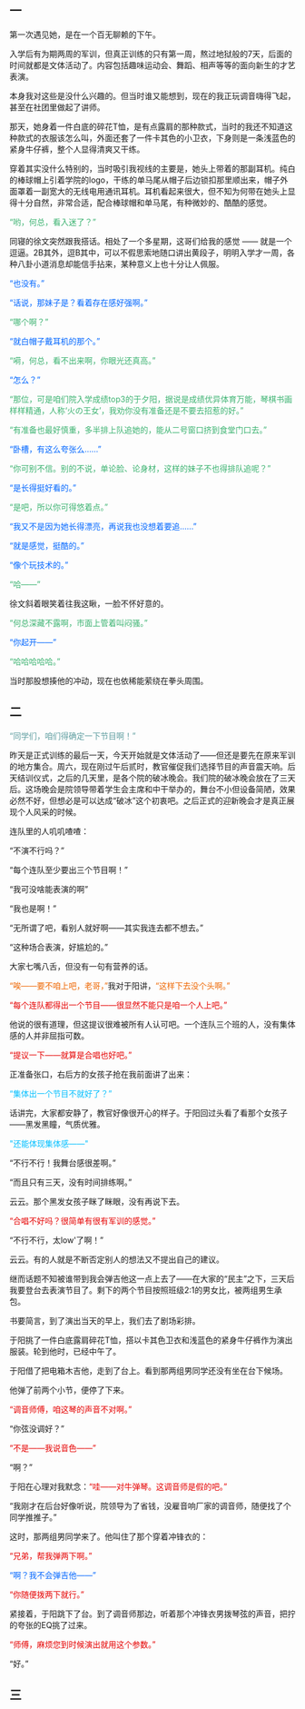 ## 一

第一次遇见她，是在一个百无聊赖的下午。

入学后有为期两周的军训，但真正训练的只有第一周，熬过地狱般的7天，后面的时间就都是文体活动了。内容包括趣味运动会、舞蹈、相声等等的面向新生的才艺表演。

本身我对这些是没什么兴趣的。但当时谁又能想到，现在的我正玩调音嗨得飞起，甚至在社团里做起了讲师。

那天，她身着一件白底的碎花T恤，是有点露肩的那种款式，当时的我还不知道这种款式的衣服该怎么叫，外面还套了一件卡其色的小卫衣，下身则是一条浅蓝色的紧身牛仔裤，整个人显得清爽又干练。

穿着其实没什么特别的，当时吸引我视线的主要是，她头上带着的那副耳机。纯白的棒球帽上引着学院的logo，干练的单马尾从帽子后边锁扣那里顺出来，帽子外面罩着一副宽大的无线电用通讯耳机。耳机看起来很大，但不知为何带在她头上显得十分自然，非常合适，配合棒球帽和单马尾，有种微妙的、酷酷的感觉。

<span style='color:#3CB371'>“哟，何总，看入迷了？”</span>

同寝的徐文突然跟我搭话。相处了一个多星期，这哥们给我的感觉 —— 就是一个逗逼。2B其外，逗B其中，可以不假思索地随口讲出黄段子，明明入学才一周，各种八卦小道消息却能信手拈来，某种意义上也十分让人佩服。

<span style='color:#0066ff'>“也没有。”</span>

<span style='color:#0066ff'>“话说，那妹子是？看着存在感好强啊。”</span>

<span style='color:#3CB371'>“哪个啊？”</span>

<span style='color:#0066ff'>“就白帽子戴耳机的那个。”</span>

<span style='color:#3CB371'>“嗬，何总，看不出来啊，你眼光还真高。”</span>

<span style='color:#0066ff'>“怎么？”</span>

<span style='color:#3CB371'>“那位，可是咱们院入学成绩top3的于夕阳，据说是成绩优异体育万能，琴棋书画样样精通，人称‘火の王女’，我劝你没有准备还是不要去招惹的好。”</span>

<span style='color:#3CB371'>“有准备也最好慎重，多半排上队追她的，能从二号窗口挤到食堂门口去。”</span>

<span style='color:#0066ff'>“卧槽，有这么夸张么……”</span>

<span style='color:#3CB371'>“你可别不信。别的不说，单论脸、论身材，这样的妹子不也得排队追呢？”</span>

<span style='color:#0066ff'>“是长得挺好看的。”</span>

<span style='color:#3CB371'>“是吧，所以你可得悠着点。”</span>

<span style='color:#0066ff'>“我又不是因为她长得漂亮，再说我也没想着要追……”</span>

<span style='color:#0066ff'>“就是感觉，挺酷的。”</span>

<span style='color:#0066ff'>“像个玩技术的。”</span>

<span style='color:#3CB371'>“哈——”</span>

徐文斜着眼笑着往我这瞅，一脸不怀好意的。

<span style='color:#3CB371'>“何总深藏不露啊，市面上管着叫闷骚。”</span>

<span style='color:#0066ff'>“你起开——”</span>

<span style='color:#3CB371'>“哈哈哈哈哈。”</span>

当时那股想揍他的冲动，现在也依稀能萦绕在拳头周围。

## 二

<span style='color:#5F9EA0'>		“同学们，咱们得确定一下节目啊！”</span>

昨天是正式训练的最后一天，今天开始就是文体活动了——但还是要先在原来军训的地方集合。周六，现在刚过午后贰时，教官催促我们选择节目的声音震天响。后天结训仪式，之后的几天里，是各个院的破冰晚会。我们院的破冰晚会放在了三天后。这场晚会是院领导带着学生会主席和中干举办的，舞台不小但设备简陋，效果必然不好，但想必是可以达成“破冰”这个初衷吧。之后正式的迎新晚会才是真正展现个人风采的时候。

连队里的人叽叽喳喳：

“不演不行吗？”

“每个连队至少要出三个节目啊！”

“我可没啥能表演的啊”

“我也是啊！”

“无所谓了吧，看别人就好啊——其实我连去都不想去。”

“这种场合表演，好尴尬的。”

大家七嘴八舌，但没有一句有营养的话。

<span style='color:#EE6600'>“唉——要不咱上吧，老哥，”</span>我对于阳讲，<span style='color:#EE6600'>“这样下去没个头啊。”</span>

<span style='color:#E60000'>“每个连队都得出一个节目——很显然不能只是咱一个人上吧。”</span>

他说的很有道理，但这提议很难被所有人认可吧。一个连队三个班的人，没有集体感的人并非屈指可数。

<span style='color:#E60000'>“提议一下——就算是合唱也好吧。”</span>

正准备张口，右后方的女孩子抢在我前面讲了出来：

<span style='color:#00BFFF'>“集体出一个节目不就好了？”</span>

话讲完，大家都安静了，教官好像很开心的样子。于阳回过头看了看那个女孩子——黑发黑瞳，气质优雅。

<span style='color:#00BFFF'>"还能体现集体感——"</span>

“不行不行！我舞台感很差啊。”

“而且只有三天，没有时间排练啊。”

云云。那个黑发女孩子眯了眯眼，没有再说下去。

<span style='color:#E60000'>“合唱不好吗？很简单有很有军训的感觉。”</span>

“不行不行，太low'了啊！”

云云。有的人就是不断否定别人的想法又不提出自己的建议。

继而话题不知被谁带到我会弹吉他这一点上去了——在大家的“民主”之下，三天后我要登台去表演节目了。剩下的两个节目按照班级2:1的男女比，被两组男生承包。

书要简言，到了演出当天的早上，我们去了剧场彩排。

于阳挑了一件白底露肩碎花T恤，搭以卡其色卫衣和浅蓝色的紧身牛仔裤作为演出服装。轮到他时，已经中午了。

于阳借了把电箱木吉他，走到了台上。看到那两组男同学还没有坐在台下候场。

他弹了前两个小节，便停了下来。

<span style='color:#E60000'>“调音师傅，咱这琴的声音不对啊。”</span>

“你弦没调好？”

<span style='color:#E60000'>“不是——我说音色——”</span>

“啊？”

于阳在心理对我默念：<span style='color:#E60000'>“哇——对牛弹琴。这调音师是假的吧。”</span>

“我刚才在后台好像听说，院领导为了省钱，没雇音响厂家的调音师，随便找了个同学推推子。”

这时，那两组男同学来了。他叫住了那个穿着冲锋衣的：

<span style='color:#E60000'>“兄弟，帮我弹两下啊。”</span>

<span style='color:#0066ff'>“啊？我不会弹吉他——”</span>

<span style='color:#E60000'>“你随便拨两下就行。”</span>

紧接着，于阳跳下了台。到了调音师那边，听着那个冲锋衣男拨琴弦的声音，把拧的夸张的EQ挑了过来。

<span style='color:#E60000'>“师傅，麻烦您到时候演出就用这个参数。”</span>

“好。”

## 三

